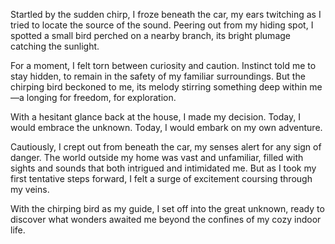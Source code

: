 <p> Startled by the sudden chirp, I froze beneath the car, my ears twitching as I tried to locate the source of the sound. Peering out from my hiding spot, I spotted a small bird perched on a nearby branch, its bright plumage catching the sunlight. </p>
<p> For a moment, I felt torn between curiosity and caution. Instinct told me to stay hidden, to remain in the safety of my familiar surroundings. But the chirping bird beckoned to me, its melody stirring something deep within me—a longing for freedom, for exploration. </p>
<p> With a hesitant glance back at the house, I made my decision. Today, I would embrace the unknown. Today, I would embark on my own adventure. </p>
<p> Cautiously, I crept out from beneath the car, my senses alert for any sign of danger. The world outside my home was vast and unfamiliar, filled with sights and sounds that both intrigued and intimidated me. But as I took my first tentative steps forward, I felt a surge of excitement coursing through my veins. </p>
<p> With the chirping bird as my guide, I set off into the great unknown, ready to discover what wonders awaited me beyond the confines of my cozy indoor life. </p>